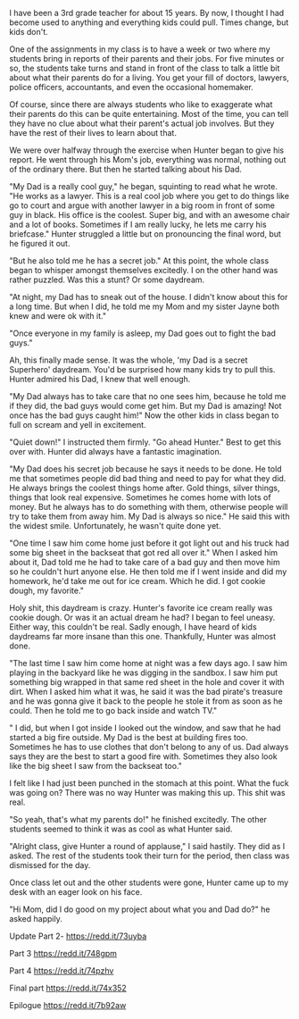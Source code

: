 I have been a 3rd grade teacher for about 15 years. By now, I thought I had become used to anything and everything kids could pull. Times change, but kids don't. 

One of the assignments in my class is to have a week or two where my students bring in reports of their parents and their jobs. For five minutes or so, the students take turns and stand in front of the class to talk a little bit about what their parents do for a living. You get your fill of doctors, lawyers, police officers, accountants, and even the occasional homemaker. 

Of course, since there are always students who like to exaggerate what their parents do this can be quite entertaining. Most of the time, you can tell they have no clue about what their parent's actual job involves. But they have the rest of their lives to learn about that. 

We were over halfway through the exercise when Hunter began to give his report. He went through his Mom's job, everything was normal, nothing out of the ordinary there. But then he started talking about his Dad.

"My Dad is a really cool guy," he began, squinting to read what he wrote. "He works as a lawyer. This is a real cool job where you get to do things like go to court and argue with another lawyer in a big room in front of some guy in black. His office is the coolest. Super big, and with an awesome chair and a lot of books. Sometimes if I am really lucky, he lets me carry his briefcase." Hunter struggled a little but on pronouncing the final word, but he figured it out. 

"But he also told me he has a secret job." At this point, the whole class began to whisper amongst themselves excitedly. I on the other hand was rather puzzled. Was this a stunt? Or some daydream. 

"At night, my Dad has to sneak out of the house. I didn't know about this for a long time. But when I did, he told me my Mom and my sister Jayne both knew and were ok with it." 

"Once everyone in my family is asleep, my Dad goes out to fight the bad guys." 

Ah, this finally made sense. It was the whole, 'my Dad is a secret Superhero' daydream. You'd be surprised how many kids try to pull this. Hunter admired his Dad, I knew that well enough. 

"My Dad always has to take care that no one sees him, because he told me if they did, the bad guys would come get him. But my Dad is amazing! Not once has the bad guys caught him!" Now the other kids in class began to full on scream and yell in excitement.

"Quiet down!" I instructed them firmly. "Go ahead Hunter." Best to get this over with. Hunter did always have a fantastic imagination. 

"My Dad does his secret job because he says it needs to be done. He told me that sometimes people did bad thing and need to pay for what they did. He always brings the coolest things home after. Gold things, silver things, things that look real expensive. Sometimes he comes home with lots of money. But he always has to do something with them, otherwise people will try to take them from away him. My Dad is always so nice." He said this with the widest smile. Unfortunately, he wasn't quite done yet. 

"One time I saw him come home just before it got light out and his truck had some big sheet in the backseat that got red all over it." When I asked him about it, Dad told me he had to take care of a bad guy and then move him so he couldn't hurt anyone else. He then told me if I went inside and did my homework, he'd take me out for ice cream. Which he did. I got cookie dough, my favorite." 

Holy shit, this daydream is crazy. Hunter's favorite ice cream really was cookie dough. Or was it an actual dream he had? I began to feel uneasy. Either way, this couldn't be real. Sadly enough, I have heard of kids daydreams far more insane than this one. Thankfully, Hunter was almost done. 

"The last time I saw him come home at night was a few days ago. I saw him playing in the backyard like he was digging in the sandbox. I saw him put something big wrapped in that same red sheet in the hole and cover it with dirt. When I asked him what it was, he said it was the bad pirate's treasure and he was gonna give it back to the people he stole it from as soon as he could. Then he told me to go back inside and watch TV."

" I did, but when I got inside I looked out the window, and saw that he had started a big fire outside. My Dad is the best at building fires too. Sometimes he has to use clothes that don't belong to any of us. Dad always says they are the best to start a good fire with. Sometimes they also look like the big sheet I saw from the backseat too."

I felt like I had just been punched in the stomach at this point. What the fuck was going on? There was no way Hunter was making this up. This shit was real. 

"So yeah, that's what my parents do!" he finished excitedly. The other students seemed to think it was as cool as what Hunter said. 

"Alright class, give Hunter a round of applause," I said hastily. They did as I asked. The rest of the students took their turn for the period, then class was dismissed for the day. 

Once class let out and the other students were gone, Hunter came up to my desk with an eager look on his face. 

"Hi Mom, did I do good on my project about what you and Dad do?" he asked happily. 



Update Part 2- https://redd.it/73uyba

Part 3 https://redd.it/748gpm

Part 4 https://redd.it/74pzhv

Final part https://redd.it/74x352

Epilogue https://redd.it/7b92aw